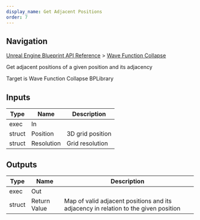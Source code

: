 ```yaml
---
display_name: Get Adjacent Positions
order: 7
---
```

## Navigation

[Unreal Engine Blueprint API Reference](https://dev.epicgames.com/documentation/en-us/unreal-engine/BlueprintAPI) > [Wave Function Collapse](https://dev.epicgames.com/documentation/en-us/unreal-engine/BlueprintAPI/WaveFunctionCollapse)

Get adjacent positions of a given position and its adjacency

Target is Wave Function Collapse BPLibrary

## Inputs

| Type | Name | Description |
| --- | --- | --- |
| exec | In |  |
| struct | Position | 3D grid position |
| struct | Resolution | Grid resolution |

## Outputs

| Type | Name | Description |
| --- | --- | --- |
| exec | Out |  |
| struct | Return Value | Map of valid adjacent positions and its adjacency in relation to the given position |
